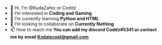 - 👋 Hi, I’m @KudaZafex or Coddz
- 👀 I’m interested in **Coding and Gaming**
- 🌱 I’m currently learning **Python and HTML**
- 💞️ I’m looking to collaborate on **Currently Nothing**
- 📫 How to reach me **You can add my discord Coddz#5341 or contact me by email Kxdaiscool@gmail.com**

<!---
KudaZafex/KudaZafex is a ✨ special ✨ repository because its `README.md` (this file) appears on your GitHub profile.
You can click the Preview link to take a look at your changes.
--->
